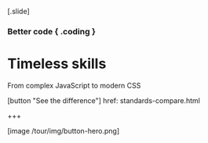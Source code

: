 
[.slide]
  ### Better code { .coding }
  # Timeless skills
  From complex JavaScript to modern CSS

  [button "See the difference"]
    href: standards-compare.html

  +++

  [image /tour/img/button-hero.png]
